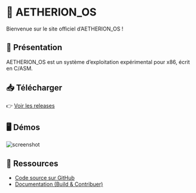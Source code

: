 # 🌌 AETHERION_OS

Bienvenue sur le site officiel d’AETHERION_OS !

## 🚀 Présentation
AETHERION_OS est un système d’exploitation expérimental pour x86, écrit en C/ASM.

## 📥 Télécharger
👉 [Voir les releases](https://github.com/yasscode1234/AETHERION_OS/releases)

## 🖥️ Démos
![screenshot](./screenshot.png)

## 🔗 Ressources
- [Code source sur GitHub](https://github.com/yasscode1234/AETHERION_OS)
- [Documentation (Build & Contribuer)](docs.html)
